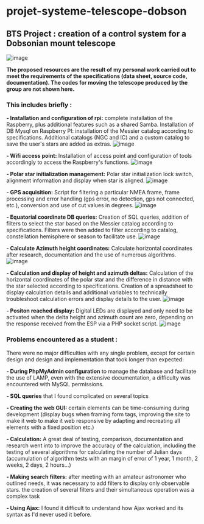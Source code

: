 # projet-systeme-telescope-dobson

## BTS Project : creation of a control system for a Dobsonian mount telescope

![image](https://github.com/teddyfresnes/projet-systeme-telescope-dobson/assets/80900011/5ab91e6f-25eb-46b4-ac69-e8d7a07f280a)



**The proposed resources are the result of my personal work carried out to meet the requirements of the specifications (data sheet, source code, documentation). The codes for moving the telescope produced by the group are not shown here.**

### This includes briefly :


**- Installation and configuration of rpi:** complete installation of the Raspberry, plus additional features such as a shared Samba. Installation of DB Mysql on Raspberry PI: installation of the Messier catalog according to specifications. Additional catalogs (NGC and IC) and a custom catalog to save the user's stars are added as extras.
![image](https://github.com/teddyfresnes/projet-systeme-telescope-dobson/assets/80900011/d630cc43-a6da-47b4-a7c9-ab5a83478f60)

**- Wifi access point:** Installation of access point and configuration of tools accordingly to access the Raspberry's functions.
![image](https://github.com/teddyfresnes/projet-systeme-telescope-dobson/assets/80900011/9001ba44-5ab7-425b-baad-049877d3c02b)

**- Polar star initialization management:** Polar star initialization lock switch, alignment information and display when star is aligned.
![image](https://github.com/teddyfresnes/projet-systeme-telescope-dobson/assets/80900011/e0227493-1df2-40d3-b5e5-a2c8ea15ccdc)

**- GPS acquisition:** Script for filtering a particular NMEA frame, frame processing and error handling (gps error, no detection, gps not connected, etc.), conversion and use of cut values in degrees.
![image](https://github.com/teddyfresnes/projet-systeme-telescope-dobson/assets/80900011/3011968f-fff3-4dde-9d42-f7307e3b2954)

**- Equatorial coordinate DB queries:** Creation of SQL queries, addition of filters to select the star based on the Messier catalog according to specifications. Filters were then added to filter according to catalog, constellation hemisphere or season to facilitate use.
![image](https://github.com/teddyfresnes/projet-systeme-telescope-dobson/assets/80900011/e6c9290d-4767-48f7-aa09-31511a94d362)

**- Calculate Azimuth height coordinates:** Calculate horizontal coordinates after research, documentation and the use of numerous algorithms.
![image](https://github.com/teddyfresnes/projet-systeme-telescope-dobson/assets/80900011/81e38d39-1af2-46bd-8d3e-cf9e77d4be6c)

**- Calculation and display of height and azimuth deltas:** Calculation of the horizontal coordinates of the polar star and the difference in distance with the star selected according to specifications. Creation of a spreadsheet to display calculation details and additional variables to technically troubleshoot calculation errors and display details to the user.
![image](https://github.com/teddyfresnes/projet-systeme-telescope-dobson/assets/80900011/493f8df0-abb9-46ef-9443-5d265234dff5)

**- Positon reached display:** Digital LEDs are displayed and only need to be activated when the delta height and azimuth count are zero, depending on the response received from the ESP via a PHP socket script.
![image](https://github.com/teddyfresnes/projet-systeme-telescope-dobson/assets/80900011/c29781ab-1e7a-421c-8fce-d140e29708e9)




### Problems encountered as a student :


There were no major difficulties with any single problem, except for certain design and 
design and implementation that took longer than expected:

**- During PhpMyAdmin configuration** to manage the database and facilitate the use of LAMP, even with the extensive documentation, a difficulty was encountered with MySQL permissions.

**- SQL queries** that I found complicated on several topics

**- Creating the web GUI:** certain elements can be time-consuming during development (display bugs when framing form tags, improving the site to make it web  to make it web responsive by adapting and recreating all elements with a fixed position  etc.)

**- Calculation:** A great deal of testing, comparison, documentation and research went into 
to improve the accuracy of the calculation, including the testing of several algorithms for calculating the number of Julian days (accumulation of algorithm tests with an margin of error of 1 year, 1 month, 2 weeks, 2 days, 2 hours...) 

**- Making search filters:** after meeting with an amateur astronomer who outlined needs, it was necessary to add filters to display only observable stars. the creation of several filters and their simultaneous operation was a complex task

**- Using Ajax:** I found it difficult to understand how Ajax worked and its syntax as I'd never used it before.
